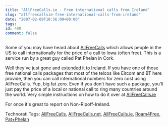 ```yaml
---
title: "AllFreeCalls.ie - Free international calls from Ireland"
slug: "allfreecallsie-free-international-calls-from-ireland"
date: "2007-02-09T10:56:09+00:00"
tags:
id: 480
comment: false
---
```


Some of you may have heard about [AllFreeCalls](http://allfreecalls.net/) which allows people in the US to call internationally for the price of a call to Iowa (often free). This is a service run by a great guy called Pat Phelan in Cork.

Well they've just gone and [extended it to Ireland](http://www.allfreecalls.ie/). If you have one of those free national calls packages that most of the telcos like Eircom and BT here provide, then you can call international numbers for zero cost using AllFreeCalls. Yup, big fat zero. Even if you don't have such a package, you'll just pay the price of a local or national call to ring many countries around the world. Very simple instructions on how to do it over at [AllFreeCalls.ie](http://www.allfreecalls.ie/)

For once it's great to report on Non-Ripoff-Ireland.

<span class="technoratitag">Technorati Tags: [AllFreeCalls](http://www.technorati.com/tags/AllFreeCalls), [AllFreeCalls.net](http://www.technorati.com/tags/AllFreeCalls.net), [AllFreeCalls.ie](http://www.technorati.com/tags/AllFreeCalls.ie), [Roam4Free](http://www.technorati.com/tags/Roam4Free), [Pat+Phelan](http://www.technorati.com/tags/Pat+Phelan)</span>
